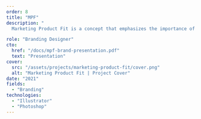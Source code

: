 ```yaml
---
order: 8
title: "MPF"
description: "
  Marketing Product Fit is a concept that emphasizes the importance of aligning a product's features and benefits with the needs and preferences of its target market. It involves understanding the target audience, their pain points, and how the product can effectively address those needs. I worked side by side with Manuel Villegas (Yes Sir's CEO) to build a branding around this concept and start helping companies to achieve this goal."

role: "Branding Designer"
cto:
  href: "/docs/mpf-brand-presentation.pdf"
  text: "Presentation"
cover:
  src: "/assets/projects/marketing-product-fit/cover.png"
  alt: "Marketing Product Fit | Project Cover"
date: "2021"
fields:
  - "Branding"
technologies:
  - "Illustrator"
  - "Photoshop"
---
```

